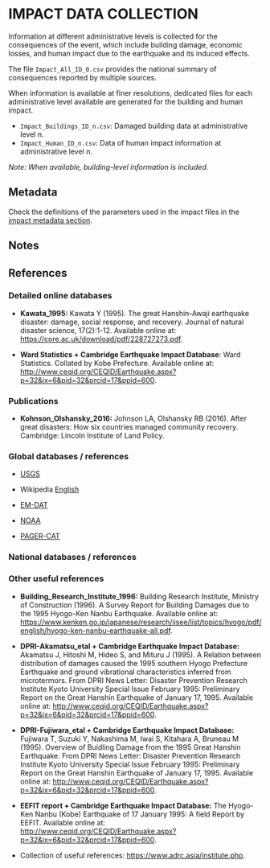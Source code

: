# IMPACT DATA COLLECTION

Information at different administrative levels is collected for the consequences of the event, 
which include building damage, economic losses, and human impact due to the earthquake and its induced effects.

The file `Impact_All_ID_0.csv` provides the national summary of consequences reported by multiple sources.

When information is available at finer resolutions, dedicated files for each administrative level
available are generated for the building and human impact.

- `Impact_Buildings_ID_n.csv`: Damaged building data at administrative level n.
- `Impact_Human_ID_n.csv`: Data of human impact information at administrative level n.

_Note: When available, building-level information is included._


## Metadata

Check the definitions of the parameters used in the impact files in the [impact metadata section](https://gitlab.openquake.org/risk/ecd/-/blob/main/metadata.md#impact-data).


## Notes


## References


### Detailed online databases

- **Kawata_1995:** Kawata Y (1995). The great Hanshin-Awaji earthquake disaster: damage, social response, and recovery. Journal of natural disaster science, 17(2):1-12. Available online at: https://core.ac.uk/download/pdf/228727273.pdf.

- **Ward Statistics + Cambridge Earthquake Impact Database**: Ward Statistics. Collated by Kobe Prefecture. Available online at: http://www.ceqid.org/CEQID/Earthquake.aspx?p=32&ix=6&pid=32&prcid=17&ppid=600.


### Publications

- **Kohnson_Olshansky_2016:** Johnson LA, Olshansky RB (2016). After great disasters: How six countries managed community recovery. Cambridge: Lincoln Institute of Land Policy.


### Global databases / references

- [USGS](https://earthquake.usgs.gov/earthquakes/eventpage/usp0006rew/executive) 

- Wikipedia [English](https://en.wikipedia.org/wiki/Great_Hanshin_earthquake)

- [EM-DAT](https://public.emdat.be/data)

- [NOAA](https://www.ngdc.noaa.gov/hazel/view/hazards/earthquake/event-more-info/5399)

- [PAGER-CAT](https://earthquake.usgs.gov/static/lfs/data/pager/catalogs/)


### National databases / references


### Other useful references

- **Building_Research_Institute_1996:** Building Research Institute, Ministry of Construction (1996). A Survey Report for Building Damages due to the 1995 Hyogo-Ken Nanbu Earthquake. Available online at: https://www.kenken.go.jp/japanese/research/iisee/list/topics/hyogo/pdf/english/hyogo-ken-nanbu-earthquake-all.pdf.

- **DPRI-Akamatsu_etal + Cambridge Earthquake Impact Database:** Akamatsu J, Hitoshi M, Hideo S, and Mituru J (1995). A Relation between distribution of damages caused the 1995 southern Hyogo Prefecture Earthquake and ground vibrational characteristics inferred from microtermors. From DPRI News Letter: Disaster Prevention Research Institute Kyoto University Special Issue February 1995: Preliminary Report on the Great Hanshin Earthquake of January 17, 1995. Available online at: http://www.ceqid.org/CEQID/Earthquake.aspx?p=32&ix=6&pid=32&prcid=17&ppid=600.

- **DPRI-Fujiwara_etal + Cambridge Earthquake Impact Database:** Fujiwara T, Suzuki Y, Nakashima M, Iwai S, Kitahara A, Bruneau M (1995). Overview of Buidling Damage from the 1995 Great Hanshin Earthquake. From DPRI News Letter: Disaster Prevention Research Institute Kyoto University Special Issue February 1995: Preliminary Report on the Great Hanshin Earthquake of January 17, 1995. Available online at: http://www.ceqid.org/CEQID/Earthquake.aspx?p=32&ix=6&pid=32&prcid=17&ppid=600.

- **EEFIT report + Cambridge Earthquake Impact Database:** The Hyogo-Ken Nanbu (Kobe) Earthquake of 17 January 1995: A field Report by EEFIT. Available online at: http://www.ceqid.org/CEQID/Earthquake.aspx?p=32&ix=6&pid=32&prcid=17&ppid=600.

- Collection of useful references: https://www.adrc.asia/institute.php.